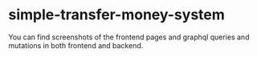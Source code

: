 # simple-transfer-money-system

You can find screenshots of the frontend pages and graphql queries and mutations in both frontend and backend.
